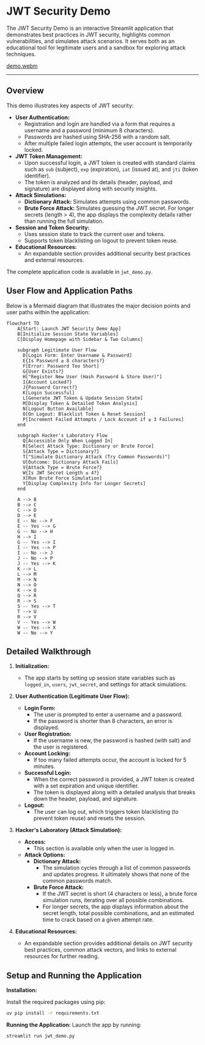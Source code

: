 # JWT Security Demo

The JWT Security Demo is an interactive Streamlit application that demonstrates best practices in JWT security, highlights common vulnerabilities, and simulates attack scenarios. It serves both as an educational tool for legitimate users and a sandbox for exploring attack techniques.

[demo.webm](https://github.com/user-attachments/assets/4c760642-46bd-4665-9914-4a9d52f607ba)

---

## Overview

This demo illustrates key aspects of JWT security:
- **User Authentication:**  
  - Registration and login are handled via a form that requires a username and a password (minimum 8 characters).
  - Passwords are hashed using SHA-256 with a random salt.
  - After multiple failed login attempts, the user account is temporarily locked.
- **JWT Token Management:**  
  - Upon successful login, a JWT token is created with standard claims such as `sub` (subject), `exp` (expiration), `iat` (issued at), and `jti` (token identifier).
  - The token is analyzed and its details (header, payload, and signature) are displayed along with security insights.
- **Attack Simulations:**  
  - **Dictionary Attack:** Simulates attempts using common passwords.
  - **Brute Force Attack:** Simulates guessing the JWT secret. For longer secrets (length > 4), the app displays the complexity details rather than running the full simulation.
- **Session and Token Security:**  
  - Uses session state to track the current user and tokens.
  - Supports token blacklisting on logout to prevent token reuse.
- **Educational Resources:**  
  - An expandable section provides additional security best practices and external resources.

The complete application code is available in `jwt_demo.py`.

## User Flow and Application Paths

Below is a Mermaid diagram that illustrates the major decision points and user paths within the application:

```mermaid
flowchart TD
    A[Start: Launch JWT Security Demo App]
    B[Initialize Session State Variables]
    C[Display Homepage with Sidebar & Two Columns]

    subgraph Legitimate User Flow
      D[Login Form: Enter Username & Password]
      E{Is Password ≥ 8 characters?}
      F[Error: Password Too Short]
      G{User Exists?}
      H["Register New User (Hash Password & Store User)"]
      I{Account Locked?}
      J{Password Correct?}
      K[Login Successful]
      L[Generate JWT Token & Update Session State]
      M[Display Token & Detailed Token Analysis]
      N[Logout Button Available]
      O[On Logout: Blacklist Token & Reset Session]
      P[Increment Failed Attempts / Lock Account if ≥ 3 Failures]
    end

    subgraph Hacker's Laboratory Flow
      Q[Accessible Only When Logged In]
      R[Select Attack Type: Dictionary or Brute Force]
      S{Attack Type = Dictionary?}
      T["Simulate Dictionary Attack (Try Common Passwords)"]
      U[Outcome: Dictionary Attack Fails]
      V{Attack Type = Brute Force?}
      W{Is JWT Secret Length ≤ 4?}
      X[Run Brute Force Simulation]
      Y[Display Complexity Info for Longer Secrets]
    end

    A --> B
    B --> C
    C --> D
    D --> E
    E -- No --> F
    E -- Yes --> G
    G -- No --> H
    H --> I
    G -- Yes --> I
    I -- Yes --> P
    I -- No --> J
    J -- No --> P
    J -- Yes --> K
    K --> L
    L --> M
    M --> N
    N --> O
    K --> Q
    Q --> R
    R --> S
    S -- Yes --> T
    T --> U
    R --> V
    V -- Yes --> W
    W -- Yes --> X
    W -- No --> Y
```

## Detailed Walkthrough

1. **Initialization:**
   - The app starts by setting up session state variables such as `logged_in`, `users`, `jwt_secret`, and settings for attack simulations.

2. **User Authentication (Legitimate User Flow):**
   - **Login Form:**  
     - The user is prompted to enter a username and a password.
     - If the password is shorter than 8 characters, an error is displayed.
   - **User Registration:**  
     - If the username is new, the password is hashed (with salt) and the user is registered.
   - **Account Locking:**  
     - If too many failed attempts occur, the account is locked for 5 minutes.
   - **Successful Login:**  
     - When the correct password is provided, a JWT token is created with a set expiration and unique identifier.
     - The token is displayed along with a detailed analysis that breaks down the header, payload, and signature.
   - **Logout:**  
     - The user can log out, which triggers token blacklisting (to prevent token reuse) and resets the session.

3. **Hacker's Laboratory (Attack Simulation):**
   - **Access:**  
     - This section is available only when the user is logged in.
   - **Attack Options:**  
     - **Dictionary Attack:**  
       - The simulation cycles through a list of common passwords and updates progress. It ultimately shows that none of the common passwords match.
     - **Brute Force Attack:**  
       - If the JWT secret is short (4 characters or less), a brute force simulation runs, iterating over all possible combinations.
       - For longer secrets, the app displays information about the secret length, total possible combinations, and an estimated time to crack based on a given attempt rate.

4. **Educational Resources:**
   - An expandable section provides additional details on JWT security best practices, common attack vectors, and links to external resources for further reading.

## Setup and Running the Application
   
**Installation:**

Install the required packages using pip:
```bash
uv pip install -r requirements.txt
```
   
**Running the Application:**
Launch the app by running:
```bash
streamlit run jwt_demo.py
```


